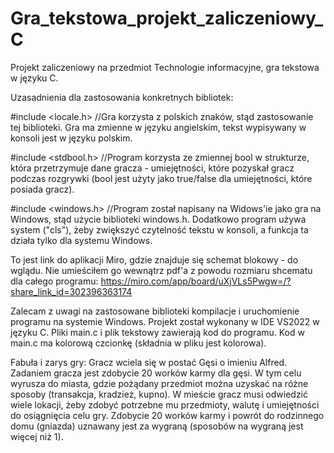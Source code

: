 # Gra_tekstowa_projekt_zaliczeniowy_C
Projekt zaliczeniowy na przedmiot Technologie informacyjne, gra tekstowa w języku C.

Uzasadnienia dla zastosowania konkretnych bibliotek:

#include <locale.h> //Gra korzysta z polskich znaków, stąd zastosowanie tej biblioteki. Gra ma zmienne w języku angielskim, tekst wypisywany w konsoli jest w języku polskim.

#include <stdbool.h> //Program korzysta ze zmiennej bool w strukturze, która przetrzymuje dane gracza - umiejętności, które pozyskał gracz podczas rozgrywki (bool jest użyty jako true/false dla umiejętności, które posiada gracz).

#include <windows.h> //Program został napisany na Widows'ie jako gra na Windows, stąd użycie biblioteki windows.h. Dodatkowo program używa system ("cls"), żeby zwiększyć czytelność tekstu w konsoli, a funkcja ta działa tylko dla systemu Windows.



To jest link do aplikacji Miro, gdzie znajduje się schemat blokowy - do wglądu. Nie umieściłem go wewnątrz pdf'a z powodu rozmiaru shcematu dla całego programu:
https://miro.com/app/board/uXjVLs5Pwgw=/?share_link_id=302396363174

Zalecam z uwagi na zastosowane biblioteki kompilacje i uruchomienie programu na systemie Windows. Projekt został wykonany w IDE VS2022 w języku C. Pliki main.c i plik tekstowy zawierają kod do programu.
Kod w main.c ma kolorową czcionkę (składnia w pliku jest kolorowa).



Fabuła i zarys gry:
Gracz wciela się w postać Gęsi o imieniu Alfred. Zadaniem gracza jest zdobycie 20 worków karmy dla gęsi. W tym celu wyrusza do miasta, gdzie pożądany przedmiot można uzyskać na różne sposoby (transakcja, kradzież, kupno).
W mieście gracz musi odwiedzić wiele lokacji, żeby zdobyć potrzebne mu przedmioty, walutę i umiejętności do osiągnięcia celu gry.
Zdobycie 20 worków karmy i powrót do rodzinnego domu (gniazda) uznawany jest za wygraną (sposobów na wygraną jest więcej niż 1).
